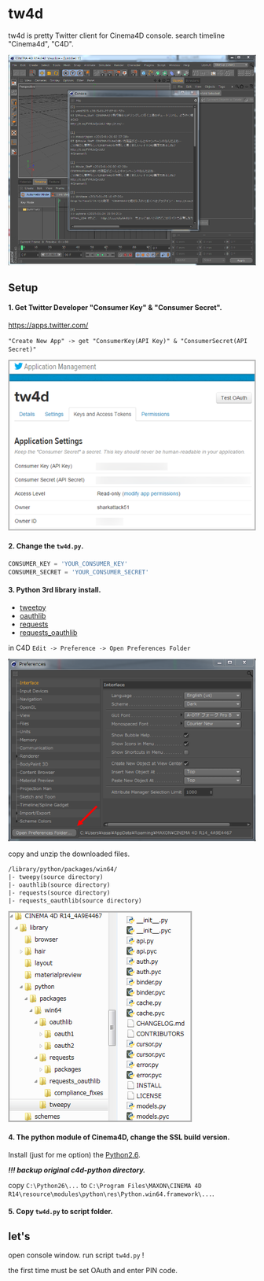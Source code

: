 tw4d
====

tw4d is pretty Twitter client for Cinema4D console.
search timeline "Cinema4d", "C4D".

![](./image/tw4d.png)

## Setup

#### 1. Get Twitter Developer "Consumer Key" & "Consumer Secret".

https://apps.twitter.com/

`"Create New App" -> get "ConsumerKey(API Key)" & "ConsumerSecret(API Secret)"`

![](./image/get_twitter_dev_key.png)

#### 2. Change the `tw4d.py`.

```python
CONSUMER_KEY = 'YOUR_CONSUMER_KEY'
CONSUMER_SECRET = 'YOUR_CONSUMER_SECRET'
```

#### 3. Python 3rd library install.

- [tweetpy](https://github.com/tweepy/tweepy)
- [oauthlib](https://github.com/idan/oauthlib)
- [requests](https://github.com/kennethreitz/requests)
- [requests_oauthlib](https://github.com/requests/requests-oauthlib)

in C4D `Edit -> Preference -> Open Preferences Folder`

![](./image/open_preferences_folder.png)

copy and unzip the downloaded files.

```
/library/python/packages/win64/
|- tweepy(source directory)
|- oauthlib(source directory)
|- requests(source directory)
|- requests_oauthlib(source directory)
```

![](./image/3rd_library_install.png)

#### 4. The python module of Cinema4D, change the SSL build version.

Install (just for me option) the [Python2.6](https://www.python.org/download/releases/2.6.6/).

**_!!! backup original c4d-python directory._**

copy
`C:\Python26\...`
to
`C:\Program Files\MAXON\CINEMA 4D R14\resource\modules\python\res\Python.win64.framework\...`.

#### 5. Copy `tw4d.py` to script folder.

## let's

open console window. run script `tw4d.py` !

the first time must be set OAuth and enter PIN code.
